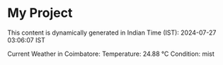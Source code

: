# My Project

This content is dynamically generated in Indian Time (IST): 2024-07-27 03:06:07 IST


Current Weather in Coimbatore:
Temperature: 24.88 °C
Condition: mist
